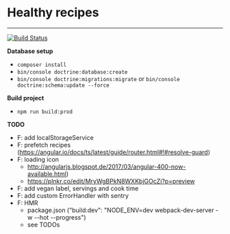# Healthy recipes
---
[![Build Status](https://travis-ci.com/PaulKujawa/vpit.svg?token=uX8iz9gHcJk5sGqwqgvR&branch=master)](https://travis-ci.com/PaulKujawa/vpit)

**Database setup**
* `composer install`
* `bin/console doctrine:database:create`
* `bin/console doctrine:migrations:migrate` or `bin/console doctrine:schema:update --force`

**Build project**
* `npm run build:prod`

**TODO**
* F: add localStorageService 
* F: prefetch recipes (https://angular.io/docs/ts/latest/guide/router.html#!#resolve-guard)
* F: loading icon
  * http://angularjs.blogspot.de/2017/03/angular-400-now-available.html)
  * https://plnkr.co/edit/MryWgBPkN8WXKbjGOcZi?p=preview
* F: add vegan label, servings and cook time
* F: add custom ErrorHandler with sentry
* F: HMR
  * package.json ("build:dev": "NODE_ENV=dev webpack-dev-server -w --hot --progress")
  * see TODOs
